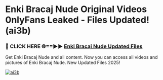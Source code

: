# Enki Bracaj Nude Original Videos 0nlyFans Leaked - Files Updated! (ai3b)

<h3>🔴 CLICK HERE 🌐==►► <a href="https://tinyurl.com/y5r63du9" rel="nofollow">Enki Bracaj Nude Updated Files</a></h3>

Get Enki Bracaj Nude and all content. Now you can access all videos and pictures of Enki Bracaj Nude. New Updated Files 2025!

[![ai3b](https://i.imgur.com/UVo9nyh.gif)](https://tinyurl.com/y5r63du9)